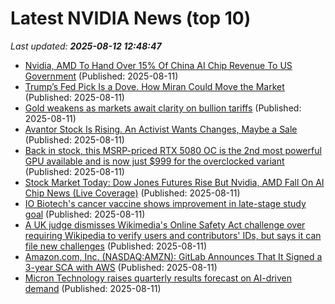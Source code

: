 # Latest NVIDIA News (top 10)
_Last updated: **2025-08-12 12:48:47**_

- [Nvidia, AMD To Hand Over 15% Of China AI Chip Revenue To US Government](https://www.ibtimes.com/nvidia-amd-hand-over-15-china-ai-chip-revenue-us-government-3780649) (Published: 2025-08-11)
- [Trump’s Fed Pick Is a Dove. How Miran Could Move the Market](https://biztoc.com/x/a7d2142fc70fc01d) (Published: 2025-08-11)
- [Gold weakens as markets await clarity on bullion tariffs](https://biztoc.com/x/cac6381c5f528a56) (Published: 2025-08-11)
- [Avantor Stock Is Rising. An Activist Wants Changes, Maybe a Sale](https://biztoc.com/x/cc3cb2d139773baa) (Published: 2025-08-11)
- [Back in stock, this MSRP-priced RTX 5080 OC is the 2nd most powerful GPU available and is now just $999 for the overclocked variant](https://www.tomshardware.com/pc-components/gpus/back-in-stock-this-msrp-priced-rtx-5080-oc-is-the-2nd-most-powerful-gpu-available-and-is-now-just-usd999-for-the-overclocked-variant) (Published: 2025-08-11)
- [Stock Market Today: Dow Jones Futures Rise But Nvidia, AMD Fall On AI Chip News (Live Coverage)](https://biztoc.com/x/f3b9e2bcd5deaa44) (Published: 2025-08-11)
- [IO Biotech's cancer vaccine shows improvement in late-stage study goal](https://biztoc.com/x/8b00f1f8b34bb7df) (Published: 2025-08-11)
- [A UK judge dismisses Wikimedia's Online Safety Act challenge over requiring Wikipedia to verify users and contributors' IDs, but says it can file new challenges](https://biztoc.com/x/3dc986dc0b3a83e5) (Published: 2025-08-11)
- [Amazon.com, Inc. (NASDAQ:AMZN): GitLab Announces That It Signed a 3-year SCA with AWS](https://biztoc.com/x/c27b59e136412b6d) (Published: 2025-08-11)
- [Micron Technology raises quarterly results forecast on AI-driven demand](https://biztoc.com/x/12180aca1cc8bff4) (Published: 2025-08-11)
